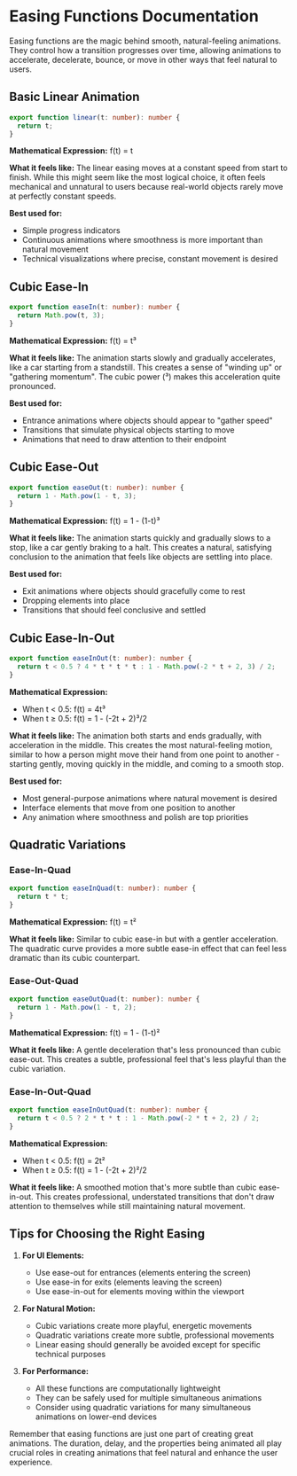 # Easing Functions Documentation

Easing functions are the magic behind smooth, natural-feeling animations. They control how a transition progresses over time, allowing animations to accelerate, decelerate, bounce, or move in other ways that feel natural to users.

## Basic Linear Animation

```typescript
export function linear(t: number): number {
  return t;
}
```

**Mathematical Expression:** f(t) = t

**What it feels like:** The linear easing moves at a constant speed from start to finish. While this might seem like the most logical choice, it often feels mechanical and unnatural to users because real-world objects rarely move at perfectly constant speeds.

**Best used for:** 
- Simple progress indicators
- Continuous animations where smoothness is more important than natural movement
- Technical visualizations where precise, constant movement is desired

## Cubic Ease-In

```typescript
export function easeIn(t: number): number {
  return Math.pow(t, 3);
}
```

**Mathematical Expression:** f(t) = t³

**What it feels like:** The animation starts slowly and gradually accelerates, like a car starting from a standstill. This creates a sense of "winding up" or "gathering momentum". The cubic power (³) makes this acceleration quite pronounced.

**Best used for:**
- Entrance animations where objects should appear to "gather speed"
- Transitions that simulate physical objects starting to move
- Animations that need to draw attention to their endpoint

## Cubic Ease-Out

```typescript
export function easeOut(t: number): number {
  return 1 - Math.pow(1 - t, 3);
}
```

**Mathematical Expression:** f(t) = 1 - (1-t)³

**What it feels like:** The animation starts quickly and gradually slows to a stop, like a car gently braking to a halt. This creates a natural, satisfying conclusion to the animation that feels like objects are settling into place.

**Best used for:**
- Exit animations where objects should gracefully come to rest
- Dropping elements into place
- Transitions that should feel conclusive and settled

## Cubic Ease-In-Out

```typescript
export function easeInOut(t: number): number {
  return t < 0.5 ? 4 * t * t * t : 1 - Math.pow(-2 * t + 2, 3) / 2;
}
```

**Mathematical Expression:** 
- When t < 0.5: f(t) = 4t³
- When t ≥ 0.5: f(t) = 1 - (-2t + 2)³/2

**What it feels like:** The animation both starts and ends gradually, with acceleration in the middle. This creates the most natural-feeling motion, similar to how a person might move their hand from one point to another - starting gently, moving quickly in the middle, and coming to a smooth stop.

**Best used for:**
- Most general-purpose animations where natural movement is desired
- Interface elements that move from one position to another
- Any animation where smoothness and polish are top priorities

## Quadratic Variations

### Ease-In-Quad

```typescript
export function easeInQuad(t: number): number {
  return t * t;
}
```

**Mathematical Expression:** f(t) = t²

**What it feels like:** Similar to cubic ease-in but with a gentler acceleration. The quadratic curve provides a more subtle ease-in effect that can feel less dramatic than its cubic counterpart.

### Ease-Out-Quad

```typescript
export function easeOutQuad(t: number): number {
  return 1 - Math.pow(1 - t, 2);
}
```

**Mathematical Expression:** f(t) = 1 - (1-t)²

**What it feels like:** A gentle deceleration that's less pronounced than cubic ease-out. This creates a subtle, professional feel that's less playful than the cubic variation.

### Ease-In-Out-Quad

```typescript
export function easeInOutQuad(t: number): number {
  return t < 0.5 ? 2 * t * t : 1 - Math.pow(-2 * t + 2, 2) / 2;
}
```

**Mathematical Expression:**
- When t < 0.5: f(t) = 2t²
- When t ≥ 0.5: f(t) = 1 - (-2t + 2)²/2

**What it feels like:** A smoothed motion that's more subtle than cubic ease-in-out. This creates professional, understated transitions that don't draw attention to themselves while still maintaining natural movement.

## Tips for Choosing the Right Easing

1. **For UI Elements:**
   - Use ease-out for entrances (elements entering the screen)
   - Use ease-in for exits (elements leaving the screen)
   - Use ease-in-out for elements moving within the viewport

2. **For Natural Motion:**
   - Cubic variations create more playful, energetic movements
   - Quadratic variations create more subtle, professional movements
   - Linear easing should generally be avoided except for specific technical purposes

3. **For Performance:**
   - All these functions are computationally lightweight
   - They can be safely used for multiple simultaneous animations
   - Consider using quadratic variations for many simultaneous animations on lower-end devices

Remember that easing functions are just one part of creating great animations. The duration, delay, and the properties being animated all play crucial roles in creating animations that feel natural and enhance the user experience.